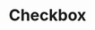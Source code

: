 ---
title: Checkbox
layout: "layouts/documentation.njk"
eleventyNavigation:
  key: checkbox
  title: Checkbox - coming soon
  locale: en
  parent: forms
  order: 5
  url: null
  hideMain: true
translationKey: "checkbox"
permalink: false
---